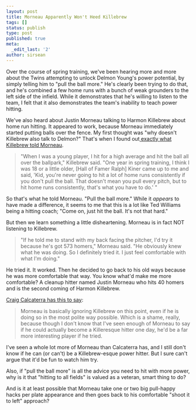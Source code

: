 ```yaml
---
layout: post
title: Morneau Apparently Won't Heed Killebrew
tags: []
status: publish
type: post
published: true
meta:
  _edit_last: '2'
author: sirsean
---
```

Over the course of spring training, we've been hearing more and more about the Twins attempting to unlock Delmon Young's power potential, by simply telling him to "pull the ball more." He's clearly been trying to do that, and he's combined a few home runs with a bunch of weak grounders to the left side of the infield. While it demonstrates that he's willing to listen to the team, I felt that it also demonstrates the team's inability to teach power hitting.

We've also heard about Justin Morneau talking to Harmon Killebrew about home run hitting. It appeared to work, because Morneau immediately started putting balls over the fence. My first thought was "why doesn't Killebrew also talk to Delmon?" That's when I found out<a href="http://www.startribune.com/sports/twins/42166252.html?elr=KArksi8cyaiUqCP:iUiD3aPc:_Yyc:aULPQL7PQLanchO7DiUr"> exactly what Killebrew told Morneau</a>.
<blockquote>"When I was a young player, I hit for a high average and hit the ball all over the ballpark," Killebrew said. "One year in spring training, I think I was 18 or a little older, [Hall of Famer Ralph] Kiner came up to me and said, 'Kid, you're never going to hit a lot of home runs consistently if you don't pull the ball. That doesn't mean you pull every pitch, but to hit home runs consistently, that's what you have to do.' "</blockquote>
So that's what he told Morneau. "Pull the ball more." While it <em>appears</em> to have made a difference, it seems to me that this is a lot like Ted Williams being a hitting coach; "Come on, just hit the ball. It's not that hard."

But then we learn something a little disheartening. Morneau is in fact NOT listening to Killebrew.
<blockquote>"If he told me to stand with my back facing the pitcher, I'd try it because he's got 573 homers," Morneau said. "He obviously knew what he was doing. So I definitely tried it. I just feel comfortable with what I'm doing."</blockquote>
He tried it. It worked. Then he decided to go back to his old ways because he was more comfortable that way. You know what'd make me more comfortable? A cleanup hitter named Justin Morneau who hits 40 homers and is the second coming of Harmon Killebrew.

<a href="http://www.hardballtimes.com/main/shysterball/article/killer-advice/">Craig Calcaterra has this to say</a>:
<blockquote>Morneau is basically ignoring Killebrew on this point, even if he is doing so in the most polite way possible. Which is a shame, really, because though I don't know that I've seen enough of Morneau to say if he could actually become a Killeresque hitter one day, he'd be a far more interesting player if he tried. </blockquote>
I've seen a whole lot more of Morneau than Calcaterra has, and I still don't know if he can (or can't) be a Killebrew-esque power hitter. But I sure can't argue that it'd be fun to watch him try.

Also, if "pull the ball more" is all the advice you need to hit with more power, why is it that "hitting to all fields" is valued as a veteran, smart thing to do?

And is it at least possible that Morneau take one or two big pull-happy hacks per plate appearance and then goes back to his comfortable "shoot it to left" approach?
